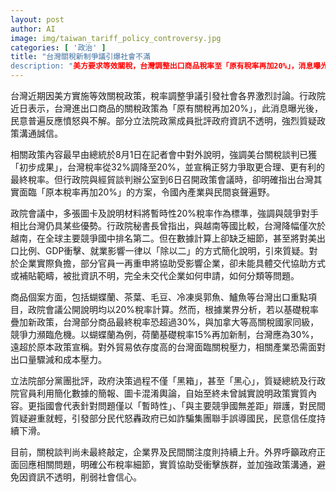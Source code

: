 ```yaml
---
layout: post
author: AI
image: img/taiwan_tariff_policy_controversy.jpg
categories: [ '政治' ]
title: "台灣關稅新制爭議引爆社會不滿  
description: "美方要求等效關稅，台灣調整出口商品稅率至「原有稅率再加20%」，消息曝光引發廣泛憤怒。政府政策溝通被批資訊不透明，僅以簡化圖卡重複強調台灣優勢，未細說產業受影響細節及補貼方式。業界預估部分商品最終稅率逾30%，蝴蝶蘭等出口重點面臨競爭危機。立法院各黨抨擊決策過程「黑箱」、民意信任跌至谷底。稅率談判無定案，社會籲政府正面回應、公布細節並切實協助產業。"
---
```

台灣近期因美方實施等效關稅政策，稅率調整爭議引發社會各界激烈討論。行政院近日表示，台灣進出口商品的關稅政策為「原有關稅再加20%」，此消息曝光後，民意普遍反應憤怒與不解。部分立法院政黨成員批評政府資訊不透明，強烈質疑政策溝通誠信。

相關政策內容最早由總統於8月1日在記者會中對外說明，強調美台關稅談判已獲「初步成果」，台灣稅率從32%調降至20%，並宣稱正努力爭取更合理、更有利的最終稅率。但行政院與經貿談判辦公室到6日召開政策會議時，卻明確指出台灣其實面臨「原本稅率再加20%」的方案，令國內產業與民間哀聲遍野。

政院會議中，多張圖卡及說明材料將暫時性20%稅率作為標準，強調與競爭對手相比台灣仍具某些優勢。行政院秘書長曾指出，與越南等國比較，台灣降幅僅次於越南，在全球主要競爭國中排名第二。但在數據計算上卻缺乏細節，甚至將對美出口比例、GDP衝擊、就業影響一律以「除以二」的方式簡化說明，引來質疑。對於企業實際負擔，部分官員一再重申將協助受影響企業，卻未能具體交代協助方式或補貼範疇，被批資訊不明，完全未交代企業如何申請，如何分類等問題。

商品個案方面，包括蝴蝶蘭、茶葉、毛豆、冷凍吳郭魚、鱸魚等台灣出口重點項目，政院會議公開說明均以20%稅率計算。然而，根據業界分析，若以基礎稅率疊加新政策，台灣部分商品最終稅率恐超過30%，與加拿大等高關稅國家同級，競爭力瀕臨危機。以蝴蝶蘭為例，荷蘭基礎稅率15%再加新制，台灣應為30%，遠超於原本政策宣稱。對外貿易依存度高的台灣面臨關稅壓力，相關產業恐需面對出口量驟減和成本壓力。

立法院部分黨團批評，政府決策過程不僅「黑箱」，甚至「黑心」，質疑總統及行政院官員利用簡化數據的簡報、圖卡混淆輿論，自始至終未曾誠實說明政策實質內容。更指國會代表針對問題僅以「暫時性」、「與主要競爭國無差距」辯護，對民間質疑避重就輕，引發部分民代怒轟政府已如詐騙集團聯手誤導國民，民意信任度持續下滑。

目前，關稅談判尚未最終敲定，企業界及民間關注度則持續上升。外界呼籲政府正面回應相關問題，明確公布稅率細節，實質協助受衝擊族群，並加強政策溝通，避免因資訊不透明，削弱社會信心。